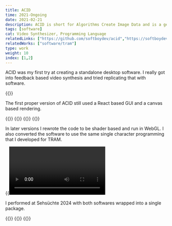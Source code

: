 ```yaml
---
title: ACID
time: 2021-Ongoing
date: 2021-02-21
description: ACID is short for Algorithms Create Image Data and is a general purpose video synthesizer with a GUI
tags: [software]
cat: Video Synthesizer, Programming Language
relatedLinks: ["https://github.com/softboydev/acid","https://softboydev.itch.io/acid"]
relatedWorks: ["software/tram"]
type: work
weight: 10
index: [1,2]
---
```

ACID was my first try at creating a standalone desktop software. I really got into feedback based video synthesis and tried replicating that with software.

{{<img old>}} &nbsp;

The first proper version of ACID still used a React based GUI and a canvas based rendering.

{{<img acid-1>}}
{{<img acid-2>}}
{{<img acid-3>}}
{{<youtube u_rGDhfu_Qk>}}

In later versions I rewrote the code to be shader based and run in WebGL. I also converted the software to use the same single character programming that I developed for TRAM.

{{<video acid>}}
{{<img new1>}}
{{<img new2>}}

I performed at Sehsüchte 2024 with both softwares wrapped into a single package.

{{<img sehsuechte1>}}
{{<img sehsuechte2>}}
{{<youtube HAb4yL_u2Aw>}}
